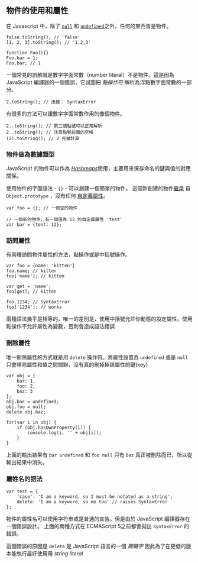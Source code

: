 ## 物件的使用和屬性

在 Javascript 中，除了 [`null`](#core.undefined) 和 [`undefined`](#core.undefined)之外，任何的東西皆是物件。

    false.toString(); // 'false'
    [1, 2, 3].toString(); // '1,2,3'

    function Foo(){}
    Foo.bar = 1;
    Foo.bar; // 1

一個常見的誤解就是數字字面常數（number literal）不是物件。這是因為 JavaScript 編譯器的一個錯誤，它試圖把 *點操作符* 解析為浮點數字面常數的一部分。

    2.toString(); // 出錯： SyntaxError

有很多的方法可以讓數字字面常數作用的像個物件。

    2..toString(); // 第二個點號可以正常解析
    2 .toString(); // 注意點號前面的空格
    (2).toString(); // 2 先被計算

### 物件做為數據類型

JavaScript 的物件可以作為 [*Hashmaps*][1]使用，主要用來保存命名的鍵與值的對應關係。

使用物件的字面語法 - `{}` - 可以創建一個簡單的物件。 這個新創建的物件[繼承](#object.prototype) 自 `Object.prototype` ，沒有任何 [自定義屬性](#object.hasownproperty)。

    var foo = {}; // 一個空的物件

    // 一個新的物件，有一個值為 12 的自定義屬性 'test'
    var bar = {test: 12};

### 訪問屬性

有兩種訪問物件屬性的方法，點操作或是中括號操作。

    var foo = {name: 'kitten'}
    foo.name; // kitten
    foo['name']; // kitten

    var get = 'name';
    foo[get]; // kitten

    foo.1234; // SyntaxError
    foo['1234']; // works

兩種語法幾乎是相等的，唯一的差別是，使用中括號允許你動態的設定屬性，使用點操作不允許屬性為變數，否則會造成語法錯誤

### 刪除屬性

唯一刪除屬性的方式就是用 `delete` 操作符。將屬性設置為 `undefined` 或是 `null` 只會移除屬性和值之間關聯，沒有真的刪掉掉該屬性的鍵(key)

    var obj = {
        bar: 1,
        foo: 2,
        baz: 3
    };
    obj.bar = undefined;
    obj.foo = null;
    delete obj.baz;

    for(var i in obj) {
        if (obj.hasOwnProperty(i)) {
            console.log(i, '' + obj[i]);
        }
    }

上面的輸出結果有 `bar undefined` 和 `foo null`
只有 `baz` 真正被刪除而已，所以從輸出結果中消失。


### 屬姓名的語法

    var test = {
        'case': 'I am a keyword, so I must be notated as a string',
        delete: 'I am a keyword, so me too' // raises SyntaxError
    };

物件的屬性名可以使用字符串或是普通的宣告。但是由於 JavaScript 編譯器存在一個錯誤設計。
上面的兩種方式在 ECMAScript 5之前都會拋出 `SyntaxError` 的錯誤。

這個錯誤的原因是 `delete` 是 JavaScript 語言的一個 *關鍵字* 因此為了在更低的版本能執行最好使用用 *string literal*

[1]: http://en.wikipedia.org/wiki/Hashmap
